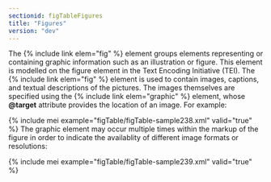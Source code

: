 ```yaml
---
sectionid: figTableFigures
title: "Figures"
version: "dev"
---
```


 The {% include link elem="fig" %} element groups elements representing or containing graphic
information such as an illustration or figure. This element is modelled on the figure
element
in the Text Encoding Initiative (TEI). The {% include link elem="fig" %} element is used to
contain images, captions, and textual descriptions of the pictures. The images themselves
are
specified using the {% include link elem="graphic" %} element, whose **@target** attribute
provides the location of an image. For example:

{% include mei example="figTable/figTable-sample238.xml" valid="true" %}
The graphic element may occur multiple times within the markup of the figure in order
to
indicate the availablity of different image formats or resolutions:

{% include mei example="figTable/figTable-sample239.xml" valid="true" %}
